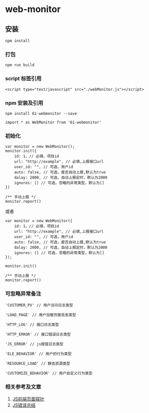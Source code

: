 # web-monitor

## 安装
```
npm install
```

### 打包
```
npm run build
```

### script 标签引用

```
<script type="text/javascript" src="./webMonitor.js"></script>
```

### npm 安装及引用
```
npm install 61-webmonitor --save
```
```
import * as WebMonitor from '61-webmonitor'
```

### 初始化
```
var monitor = new WebMonitor();
monitor.init({
    id: 1，// 必填，项目id
    url: "http://example", // 必填,上报接口url
    user_id: "", // 可选，用户id
    auto: false, // 可选，是否自动上报,默认为true
    dalay: 2000, // 可选，自动上报定时，默认为2000
    ignores: [] // 可选，忽略的异常类型，默认为[]
})

/** 手动上报 */
monitor.report()

```
或者
```
var monitor = new WebMonitor({
    id: 1，// 必填，项目id
    url: "http://example", // 必填,上报接口url
    user_id: "", // 可选，用户id
    auto: false, // 可选，是否自动上报,默认为true
    dalay: 2000, // 可选，自动上报定时，默认为2000
    ignores: [] // 可选，忽略的异常类型，默认为[]
});

monitor.init()

/** 手动上报 */
monitor.report()
```

### 可忽略异常备注
```
'CUSTOMER_PV' // 用户访问日志类型

'LOAD_PAGE' // 用户加载页面信息类型

'HTTP_LOG' // 接口日志类型

'HTTP_ERROR' // 接口错误日志类型

'JS_ERROR' // js报错日志类型

'ELE_BEHAVIOR' // 用户的行为类型

'RESOURCE_LOAD' // 静态资源类型

'CUSTOMIZE_BEHAVIOR' // 用户自定义行为类型
```

### 相关参考及文章
1. [JS前端页面探针](https://github.com/a597873885/webfunny_monitor)
2. [JS错误总结](https://segmentfault.com/a/1190000014672384)
